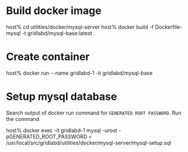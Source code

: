# Build docker image

  host% cd utilities/docker/mysql-server
  host% docker build -f Dockerfile-mysql -t gridlabd/mysql-base:latest .

# Create container

  host% docker run --name gridlabd-1 -it gridlabd/mysql-base

# Setup mysql database

Search output of docker run command for `GENERATED ROOT PASSWORD`. Run the command

  host% docker exec -it gridlabd-1 mysql -uroot -pGENERATED_ROOT_PASSWORD < /usr/local/src/gridlabd/utilities/docker/mysql-server/mysql-setup.sql

